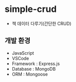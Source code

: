 # simple-crud

- 책 데이터 다루기(간단한 CRUD)

## 개발 환경

- JavaScript
- VSCode
- Framework : Express.js
- Database : MongoDB
- ORM : Mongoose
